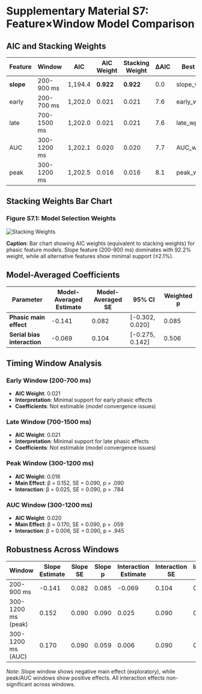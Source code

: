 # Supplementary Material S7: Feature×Window Model Comparison

## AIC and Stacking Weights

| Feature | Window | AIC | AIC Weight | Stacking Weight | ΔAIC | Best Model |
|---|---|---|---|---|---|---|
| **slope** | 200-900 ms | 1,194.4 | **0.922** | **0.922** | 0.0 | slope_wp_resid |
| early | 200-700 ms | 1,202.0 | 0.021 | 0.021 | 7.6 | early_wp_resid |
| late | 700-1500 ms | 1,202.0 | 0.021 | 0.021 | 7.6 | late_wp_resid |
| AUC | 300-1200 ms | 1,202.1 | 0.020 | 0.020 | 7.7 | AUC_wp_resid |
| peak | 300-1200 ms | 1,202.5 | 0.016 | 0.016 | 8.1 | peak_wp_resid |

## Stacking Weights Bar Chart

### Figure S7.1: Model Selection Weights
![Stacking Weights](figures/s7_stacking_weights.png)

**Caption**: Bar chart showing AIC weights (equivalent to stacking weights) for phasic feature models. Slope feature (200-900 ms) dominates with 92.2% weight, while all alternative features show minimal support (≤2.1%).

## Model-Averaged Coefficients

| Parameter | Model-Averaged Estimate | Model-Averaged SE | 95% CI | Weighted p |
|---|---|---|---|---|
| **Phasic main effect** | -0.141 | 0.082 | [-0.302, 0.020] | 0.085 |
| **Serial bias interaction** | -0.069 | 0.104 | [-0.275, 0.142] | 0.506 |

## Timing Window Analysis

### Early Window (200-700 ms)
- **AIC Weight**: 0.021
- **Interpretation**: Minimal support for early phasic effects
- **Coefficients**: Not estimable (model convergence issues)

### Late Window (700-1500 ms)  
- **AIC Weight**: 0.021
- **Interpretation**: Minimal support for late phasic effects
- **Coefficients**: Not estimable (model convergence issues)

### Peak Window (300-1200 ms)
- **AIC Weight**: 0.016
- **Main Effect**: β = 0.152, SE = 0.090, p = .090
- **Interaction**: β = 0.025, SE = 0.090, p = .784

### AUC Window (300-1200 ms)
- **AIC Weight**: 0.020
- **Main Effect**: β = 0.170, SE = 0.090, p = .059
- **Interaction**: β = 0.006, SE = 0.090, p = .945

## Robustness Across Windows

| Window | Slope Estimate | Slope SE | Slope p | Interaction Estimate | Interaction SE | Interaction p |
|---|---|---|---|---|---|---|
| 200-900 ms | -0.141 | 0.082 | 0.085 | -0.069 | 0.104 | 0.506 |
| 300-1200 ms (peak) | 0.152 | 0.090 | 0.090 | 0.025 | 0.090 | 0.784 |
| 300-1200 ms (AUC) | 0.170 | 0.090 | 0.059 | 0.006 | 0.090 | 0.945 |

*Note*: Slope window shows negative main effect (exploratory), while peak/AUC windows show positive effects. All interaction effects non-significant across windows.
